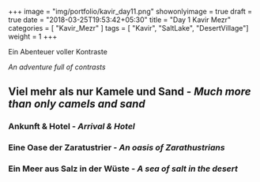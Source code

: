 +++
image = "img/portfolio/kavir_day11.png"
showonlyimage = true
draft = true
date = "2018-03-25T19:53:42+05:30"
title = "Day 1 Kavir Mezr"
categories = [ "Kavir_Mezr" ]
tags = [ "Kavir", "SaltLake", "DesertVillage"]
weight = 1
+++

Ein Abenteuer voller Kontraste

*An adventure full of contrasts*
<!--more-->

## Viel mehr als nur Kamele und Sand - *Much more than only camels and sand*




### Ankunft & Hotel - *Arrival & Hotel*


### Eine Oase der Zaratustrier - *An oasis of Zarathustrians*


### Ein Meer aus Salz in der Wüste - *A sea of salt in the desert*



